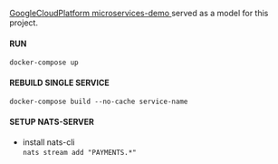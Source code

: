 [GoogleCloudPlatform microservices-demo ](https://github.com/GoogleCloudPlatform/microservices-demo)
served as a model for this project.

#### RUN

```docker-compose up```

#### REBUILD SINGLE SERVICE
```docker-compose build --no-cache service-name```

#### SETUP NATS-SERVER
- install nats-cli  
```nats stream add "PAYMENTS.*"```

